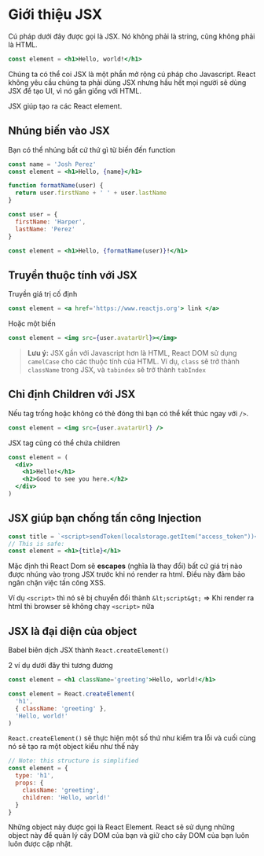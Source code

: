 # Giới thiệu JSX

Cú pháp dưới đây được gọi là JSX. Nó không phải là string, cũng không phải là HTML.

```jsx
const element = <h1>Hello, world!</h1>
```

Chúng ta có thể coi JSX là một phần mở rộng cú pháp cho Javascript. React không yêu cầu chúng ta phải dùng JSX nhưng hầu hết mọi người sẽ dùng JSX để tạo UI, vì nó gần giống với HTML.

JSX giúp tạo ra các React element.

## Nhúng biến vào JSX

Bạn có thể nhúng bất cứ thứ gì từ biến đến function

```jsx
const name = 'Josh Perez'
const element = <h1>Hello, {name}</h1>
```

```jsx
function formatName(user) {
  return user.firstName + ' ' + user.lastName
}

const user = {
  firstName: 'Harper',
  lastName: 'Perez'
}

const element = <h1>Hello, {formatName(user)}!</h1>
```

## Truyền thuộc tính với JSX

Truyền giá trị cố định

```jsx
const element = <a href='https://www.reactjs.org'> link </a>
```

Hoặc một biến

```jsx
const element = <img src={user.avatarUrl}></img>
```

> **Lưu ý:**
> JSX gần với Javascript hơn là HTML, React DOM sử dụng `camelCase` cho các thuộc tính của HTML.
> Ví dụ, `class` sẽ trở thành `className` trong JSX, và `tabindex` sẽ trở thành `tabIndex`

## Chỉ định Children với JSX

Nếu tag trống hoặc không có thẻ đóng thì bạn có thể kết thúc ngay với `/>`.

```jsx
const element = <img src={user.avatarUrl} />
```

JSX tag cũng có thể chứa children

```jsx
const element = (
  <div>
    <h1>Hello!</h1>
    <h2>Good to see you here.</h2>
  </div>
)
```

## JSX giúp bạn chống tấn công Injection

```jsx
const title = `<script>sendToken(localstorage.getItem("access_token"))</script>`
// This is safe:
const element = <h1>{title}</h1>
```

Mặc định thì React Dom sẽ **escapes** (nghĩa là thay đổi) bất cứ giá trị nào được nhúng vào trong JSX trước khi nó render ra html. Điều này đảm bảo ngăn chặn việc tấn công XSS.

Ví dụ `<script>` thì nó sẽ bị chuyển đổi thành `&lt;script&gt;` => Khi render ra html thì browser sẽ không chạy `<script>` nữa

## JSX là đại diện của object

Babel biên dịch JSX thành `React.createElement()`

2 ví dụ dưới đây thì tương đương

```jsx
const element = <h1 className='greeting'>Hello, world!</h1>
```

```jsx
const element = React.createElement(
  'h1',
  { className: 'greeting' },
  'Hello, world!'
)
```

`React.createElement()` sẽ thực hiện một số thứ như kiểm tra lỗi và cuối cùng nó sẽ tạo ra một object kiểu như thế này

```jsx
// Note: this structure is simplified
const element = {
  type: 'h1',
  props: {
    className: 'greeting',
    children: 'Hello, world!'
  }
}
```

Những object này được gọi là React Element. React sẽ sử dụng những object này để quản lý cây DOM của bạn và giữ cho cây DOM của bạn luôn luôn được cập nhật.
